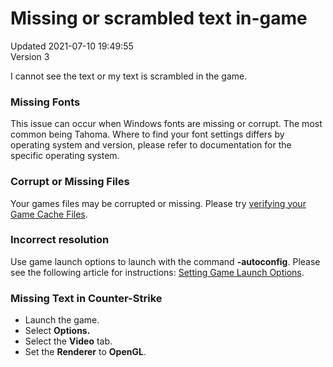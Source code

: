 # Missing or scrambled text in-game
Updated 2021-07-10 19:49:55  
Version 3  

I cannot see the text or my text is scrambled in the game.  
  
### Missing Fonts
This issue can occur when Windows fonts are missing or corrupt. The most common being Tahoma. Where to find your font settings differs by operating system and version, please refer to documentation for the specific operating system.  
  
### Corrupt or Missing Files
Your games files may be corrupted or missing.  Please try [verifying your Game Cache Files](https://help.steampowered.com/en/faqs/view/0C48-FCBD-DA71-93EB).  
  
### Incorrect resolution
Use game launch options to launch with the command **-autoconfig**.   Please see the following article for instructions: [Setting Game Launch Options](https://help.steampowered.com/en/faqs/view/7D01-D2DD-D75E-2955).  
  
### Missing Text in Counter-Strike

* Launch the game.
* Select **Options.**
* Select the **Video** tab.
* Set the **Renderer** to **OpenGL**.